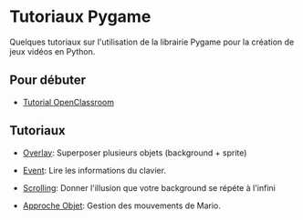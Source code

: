 # Tutoriaux Pygame

Quelques tutoriaux sur l'utilisation de la librairie Pygame pour la création de jeux vidéos en Python.

## Pour débuter

* [Tutorial OpenClassroom](https://openclassrooms.com/courses/interface-graphique-pygame-pour-python)

## Tutoriaux

* [Overlay](./overlay/): Superposer plusieurs objets (background + sprite)

* [Event](./event/): Lire les informations du clavier.

* [Scrolling](./scrolling/): Donner l'illusion que votre background se répéte à l'infini

* [Approche Objet](./object/): Gestion des mouvements de Mario.
